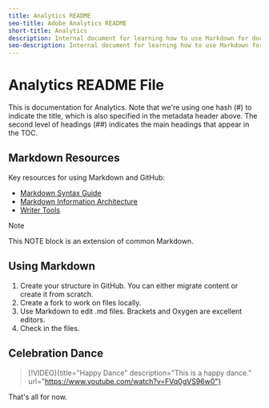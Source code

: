 ```yaml
---
title: Analytics README
seo-title: Adobe Analytics README
short-title: Analytics
description: Internal document for learning how to use Markdown for documenting Analytics
seo-description: Internal document for learning how to use Markdown for documenting Adobe Analytics
---
```

# Analytics README File

This is documentation for Analytics. Note that we're using one hash (#) to indicate the title, which is also specified in the metadata header above. The second level of headings (##) indicates the main headings that appear in the TOC.

## Markdown Resources

Key resources for using Markdown and GitHub:

* [Markdown Syntax Guide](https://wiki.corp.adobe.com/display/SSE/Markdown+Syntax+Guidance)
* [Markdown Information Architecture](https://wiki.corp.adobe.com/display/SSE/Markdown+Information+Architecture)
* [Writer Tools](https://wiki.corp.adobe.com/display/SSE/Writer+Tools)

>[!NOTE]
>This NOTE block is an extension of common Markdown. 

## Using Markdown

1. Create your structure in GitHub.
   You can either migrate content or create it from scratch.
1. Create a fork to work on files locally.
1. Use Markdown to edit .md files.
   Brackets and Oxygen are excellent editors.
1. Check in the files.

## Celebration Dance

> [!VIDEO]{title="Happy Dance" description="This is a happy dance." url="https://www.youtube.com/watch?v=FVq0gVS96w0"}

That's all for now.
